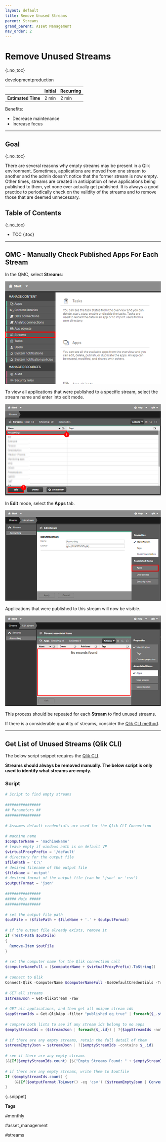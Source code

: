 ```yaml
---
layout: default
title: Remove Unused Streams
parent: Streams
grand_parent: Asset Management
nav_order: 2
---
```


# Remove Unused Streams <i class="fas fa-file-code fa-xs" title="API | Script Optional"></i>
{:.no_toc}

<span class="label dev">development</span><span class="label prod">production</span>

|                                  		                    | Initial   | Recurring  |
|-----------------------------------------------------------|-----------|------------|
| <i class="far fa-clock fa-sm"></i> **Estimated Time**     | 2 min     | 2 min      |

Benefits:

  - Decrease maintenance
  - Increase focus
  
-------------------------

## Goal
{:.no_toc}

There are several reasons why empty streams may be present in a Qlik environment. Sometimes, applications are moved from one stream to another and the admin doesn't notice that the former stream is now empty. Other times, streams are created in anticipation of new applications being published to them, yet none ever actually get published. It is always a good practice to periodically check on the validity of the streams and to remove those that are deemed unnecessary.

## Table of Contents
{:.no_toc}

* TOC
{:toc}

-------------------------

## QMC - Manually Check Published Apps For Each Stream

In the QMC, select **Streams**:

[![remove_unused_stream_01.png](images/remove_unused_stream_01.png)](https://raw.githubusercontent.com/qs-admin-guide/qs-admin-guide/master/docs/asset_management/streams/images/remove_unused_stream_01.png)

To view all applications that were published to a specific stream, select the stream name and enter into edit mode.

[![remove_unused_stream_02.png](images/remove_unused_stream_02.png)](https://raw.githubusercontent.com/qs-admin-guide/qs-admin-guide/master/docs/asset_management/streams/images/remove_unused_stream_02.png)

In **Edit** mode, select the **Apps** tab.

[![remove_unused_stream_03.png](images/remove_unused_stream_03.png)](https://raw.githubusercontent.com/qs-admin-guide/qs-admin-guide/master/docs/asset_management/streams/images/remove_unused_stream_03.png)

Applications that were published to this stream will now be visible.

[![remove_unused_stream_04.png](images/remove_unused_stream_04.png)](https://raw.githubusercontent.com/qs-admin-guide/qs-admin-guide/master/docs/asset_management/streams/images/remove_unused_stream_04.png)

This process should be repeated for each **Stream** to find unused streams.

If there is a considerable quantity of streams, consider the [Qlik CLI method](#get-list-of-unused-streams-qlik-cli-).

-------------------------

## Get List of Unused Streams (Qlik CLI) <i class="fas fa-file-code fa-xs" title="API | Requires Script"></i>

The below script snippet requires the [Qlik CLI](../../tooling/qlik_cli.md).

**Streams should always be removed manually. The below script is only used to identify what streams are empty.**

### Script
```powershell
# Script to find empty streams

################
## Parameters ##
################

# Assumes default credentials are used for the Qlik CLI Connection

# machine name
$computerName = 'machineName'
# leave empty if windows auth is on default VP
$virtualProxyPrefix = '/default'
# directory for the output file
$filePath = 'C:\'
# desired filename of the output file
$fileName = 'output'
# desired format of the output file (can be 'json' or 'csv')
$outputFormat = 'json'

################
##### Main #####
################

# set the output file path
$outFile = ($filePath + $fileName + '.' + $outputFormat)

# if the output file already exists, remove it
if (Test-Path $outFile) 
{
  Remove-Item $outFile
}

# set the computer name for the Qlik connection call
$computerNameFull = ($computerName + $virtualProxyPrefix).ToString()

# connect to Qlik
Connect-Qlik -ComputerName $computerNameFull -UseDefaultCredentials -TrustAllCerts

# GET all streams
$streamJson = Get-QlikStream -raw

# GET all applications, and then get all unique stream ids
$appStreamIds = Get-QlikApp -filter "published eq true" | foreach{$_.stream.id} | Sort-Object | Get-Unique

# compare both lists to see if any stream ids belong to no apps
$emptyStreamIds = ($streamJson | foreach{$_.id}) | ?{$appStreamIds -notcontains $_}

# if there are any empty streams, retain the full detail of them
$streamEmptyJson = $streamJson | ?{$emptyStreamIds -contains $_.id}

# see if there are any empty streams
(&{If($emptyStreamIds.count) {$("Empty Streams Found: " + $emptyStreamIDs.count); $streamEmptyJson} Else {"No Empty Streams Found"}})

# if there are any empty streams, write them to $outfile
If ($emptyStreamIds.count) {
    (&{If($outputFormat.ToLower() -eq 'csv') {$streamEmptyJson | ConvertTo-Csv -NoTypeInformation | Set-Content $outFile} Else {$streamEmptyJson | ConvertTo-Json | Set-Content $outFile}})
}
```
{:.snippet}

**Tags**

#monthly

#asset_management

#streams

&nbsp;
